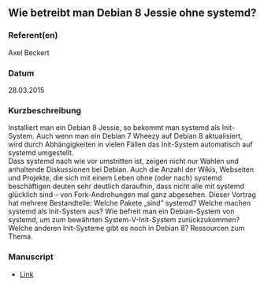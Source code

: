 
 
## Wie betreibt man Debian 8 Jessie ohne systemd?


### Referent(en)
 Axel Beckert

### Datum
 28.03.2015

### Kurzbeschreibung
Installiert man ein Debian 8 Jessie, so bekommt man systemd als
Init-System. Auch wenn man ein Debian 7 Wheezy auf Debian 8 aktualisiert, wird
durch Abhängigkeiten in vielen Fällen das Init-System automatisch auf systemd
umgestellt.      
Dass systemd nach wie vor umstritten ist, zeigen nicht nur
Wahlen und anhaltende Diskussionen bei Debian. Auch die Anzahl der
Wikis, Webseiten und Projekte, die sich mit einem Leben ohne (oder
nach) systemd beschäftigen deuten sehr deutlich daraufhin, dass
nicht alle mit systemd glücklich sind &#8211; von Fork-Androhungen mal ganz
abgesehen.
Dieser Vortrag hat mehrere Bestandteile:
Welche Pakete &#8222;sind&#8220; systemd? Welche machen systemd als
Init-System aus? Wie befreit man ein Debian-System von systemd, um zum bewährten
System-V-Init-System zurückzukommen? Welche anderen Init-Systeme gibt es noch
in Debian 8? Ressourcen zum Thema.

### Manuscript
* [Link](https://noone.org/talks/debian-ohne-systemd/debian-ohne-systemd-lita.html)




  
  

